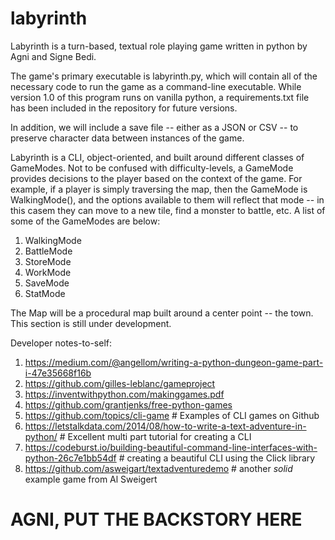 # labyrinth
Labyrinth is a turn-based, textual role playing game written in python by Agni and Signe Bedi. 


The game's primary executable is labyrinth.py, which will contain all of the necessary code to
run the game as a command-line executable. While version 1.0 of this program runs on vanilla
python, a requirements.txt file has been included in the repository for future versions.

In addition, we will include a save file -- either as a JSON or CSV -- to preserve character
data between instances of the game.

Labyrinth is a CLI, object-oriented, and built around different classes of GameModes. Not to be 
confused with difficulty-levels, a GameMode provides decisions to the player based on the context 
of the game. For example, if a player is simply traversing the map, then the GameMode is WalkingMode(),
and the options available to them will reflect that mode -- in this casem they can move to a new
tile, find a monster to battle, etc. A list of some of the GameModes are below:

1. WalkingMode
2. BattleMode
3. StoreMode
4. WorkMode
5. SaveMode
6. StatMode 

The Map will be a procedural map built around a center point -- the town. This section is still
under development.

Developer notes-to-self:
1. https://medium.com/@angellom/writing-a-python-dungeon-game-part-i-47e35668f16b 
2. https://github.com/gilles-leblanc/gameproject
3. https://inventwithpython.com/makinggames.pdf
4. https://github.com/grantjenks/free-python-games
5. https://github.com/topics/cli-game # Examples of CLI games on Github
6. https://letstalkdata.com/2014/08/how-to-write-a-text-adventure-in-python/ # Excellent multi part tutorial for creating a CLI
7. https://codeburst.io/building-beautiful-command-line-interfaces-with-python-26c7e1bb54df # creating a beautiful CLI using the Click library
8. https://github.com/asweigart/textadventuredemo # another *solid* example game from Al Sweigert


# AGNI, PUT THE BACKSTORY HERE

